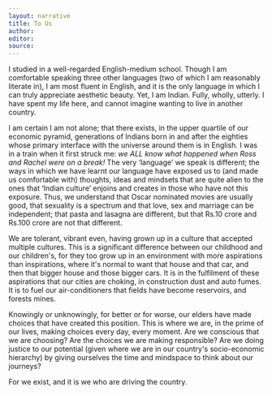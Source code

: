 ```yaml
---
layout: narrative
title: To Us
author:
editor: 
source:
---
```


I studied in a well-regarded English-medium school. Though I am comfortable speaking three other languages (two of which I am reasonably literate in), I am most fluent in English, and it is the only language in which I can truly appreciate aesthetic beauty. Yet, I am Indian. Fully, wholly, utterly. I have spent my life here, and cannot imagine wanting to live in another country.

I am certain I am not alone; that there exists, in the upper quartile of our economic pyramid, generations of Indians born in and after the eighties whose primary interface with the universe around them is in English. I was in a train when it first struck me: *we ALL know what happened when Ross and Rachel were on a break!* The very ‘language’ we speak is different; the ways in which we have learnt our language have exposed us to (and made us comfortable with) thoughts, ideas and mindsets that are quite alien to the ones that ‘Indian culture’ enjoins and creates in those who have not this exposure. Thus, we understand that Oscar nominated movies are usually good, that sexuality is a spectrum and that love, sex and marriage can be independent; that pasta and lasagna are different, but that Rs.10 crore and Rs.100 crore are not that different. 

We are tolerant, vibrant even, having grown up in a culture that accepted multiple cultures. This is a significant difference between our childhood and our children's, for they too grow up in an environment with more aspirations than inspirations, where it's normal to want that house and that car, and then that bigger house and those bigger cars. It is in the fulfilment of these aspirations that our cities are choking, in construction dust and auto fumes. It is to fuel our air-conditioners that fields have become reservoirs, and forests mines.

Knowingly or unknowingly, for better or for worse, our elders have made choices that have created this position. This is where we are, in the prime of our lives, making choices every day, every moment. Are we conscious that we are choosing? Are the choices we are making responsible? Are we doing justice to our potential (given where we are in our country's socio-economic hierarchy) by giving ourselves the time and mindspace to think about our journeys?

For we exist, and it is we who are driving the country.
